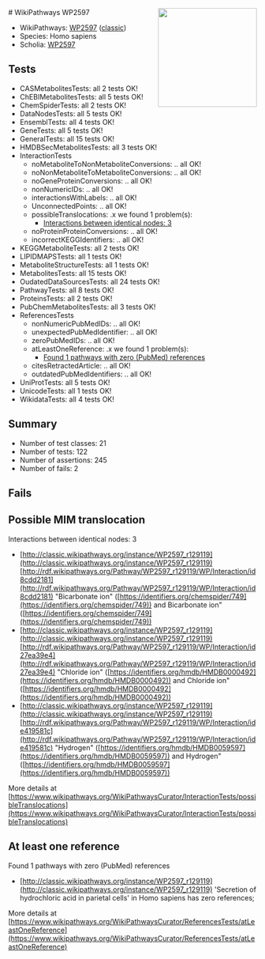 <img style="float: right; width: 200px" src="https://upload.wikimedia.org/wikipedia/commons/thumb/8/83/Wplogo_with_text_500.png/640px-Wplogo_with_text_500.png" />
# WikiPathways WP2597

* WikiPathways: [WP2597](https://wikipathways.org/pathways/WP2597) ([classic](https://classic.wikipathways.org/instance/WP2597))
* Species: Homo sapiens
* Scholia: [WP2597](https://scholia.toolforge.org/wikipathways/WP2597)
## Tests
* CASMetabolitesTests: all 2 tests OK!
* ChEBIMetabolitesTests: all 5 tests OK!
* ChemSpiderTests: all 2 tests OK!
* DataNodesTests: all 5 tests OK!
* EnsemblTests: all 4 tests OK!
* GeneTests: all 5 tests OK!
* GeneralTests: all 15 tests OK!
* HMDBSecMetabolitesTests: all 3 tests OK!
* InteractionTests
    * noMetaboliteToNonMetaboliteConversions: .. all OK!
    * noNonMetaboliteToMetaboliteConversions: .. all OK!
    * noGeneProteinConversions: .. all OK!
    * nonNumericIDs: .. all OK!
    * interactionsWithLabels: .. all OK!
    * UnconnectedPoints: .. all OK!
    * possibleTranslocations: .x we found 1 problem(s):
        * [Interactions between identical nodes: 3](#1c118208)
    * noProteinProteinConversions: .. all OK!
    * incorrectKEGGIdentifiers: .. all OK!
* KEGGMetaboliteTests: all 2 tests OK!
* LIPIDMAPSTests: all 1 tests OK!
* MetaboliteStructureTests: all 1 tests OK!
* MetabolitesTests: all 15 tests OK!
* OudatedDataSourcesTests: all 24 tests OK!
* PathwayTests: all 8 tests OK!
* ProteinsTests: all 2 tests OK!
* PubChemMetabolitesTests: all 3 tests OK!
* ReferencesTests
    * nonNumericPubMedIDs: .. all OK!
    * unexpectedPubMedIdentifier: .. all OK!
    * zeroPubMedIDs: .. all OK!
    * atLeastOneReference: .x we found 1 problem(s):
        * [Found 1 pathways with zero (PubMed) references](#d0a459f0)
    * citesRetractedArticle: .. all OK!
    * outdatedPubMedIdentifiers: .. all OK!
* UniProtTests: all 5 tests OK!
* UnicodeTests: all 1 tests OK!
* WikidataTests: all 4 tests OK!


## Summary

* Number of test classes: 21
* Number of tests: 122
* Number of assertions: 245
* Number of fails: 2

## Fails

<a name="1c118208" />

## Possible MIM translocation

Interactions between identical nodes: 3

* [http://classic.wikipathways.org/instance/WP2597_r129119](http://classic.wikipathways.org/instance/WP2597_r129119) [http://rdf.wikipathways.org/Pathway/WP2597_r129119/WP/Interaction/id8cdd2181](http://rdf.wikipathways.org/Pathway/WP2597_r129119/WP/Interaction/id8cdd2181) "Bicarbonate ion" ([https://identifiers.org/chemspider/749](https://identifiers.org/chemspider/749)) and 
Bicarbonate ion" ([https://identifiers.org/chemspider/749](https://identifiers.org/chemspider/749))
* [http://classic.wikipathways.org/instance/WP2597_r129119](http://classic.wikipathways.org/instance/WP2597_r129119) [http://rdf.wikipathways.org/Pathway/WP2597_r129119/WP/Interaction/id27ea39e4](http://rdf.wikipathways.org/Pathway/WP2597_r129119/WP/Interaction/id27ea39e4) "Chloride ion" ([https://identifiers.org/hmdb/HMDB0000492](https://identifiers.org/hmdb/HMDB0000492)) and 
Chloride ion" ([https://identifiers.org/hmdb/HMDB0000492](https://identifiers.org/hmdb/HMDB0000492))
* [http://classic.wikipathways.org/instance/WP2597_r129119](http://classic.wikipathways.org/instance/WP2597_r129119) [http://rdf.wikipathways.org/Pathway/WP2597_r129119/WP/Interaction/ide419581c](http://rdf.wikipathways.org/Pathway/WP2597_r129119/WP/Interaction/ide419581c) "Hydrogen" ([https://identifiers.org/hmdb/HMDB0059597](https://identifiers.org/hmdb/HMDB0059597)) and 
Hydrogen" ([https://identifiers.org/hmdb/HMDB0059597](https://identifiers.org/hmdb/HMDB0059597))


More details at [https://www.wikipathways.org/WikiPathwaysCurator/InteractionTests/possibleTranslocations](https://www.wikipathways.org/WikiPathwaysCurator/InteractionTests/possibleTranslocations)

<a name="d0a459f0" />

## At least one reference

Found 1 pathways with zero (PubMed) references

* [http://classic.wikipathways.org/instance/WP2597_r129119](http://classic.wikipathways.org/instance/WP2597_r129119) 'Secretion of hydrochloric acid in parietal cells' in Homo sapiens has zero references; 


More details at [https://www.wikipathways.org/WikiPathwaysCurator/ReferencesTests/atLeastOneReference](https://www.wikipathways.org/WikiPathwaysCurator/ReferencesTests/atLeastOneReference)

